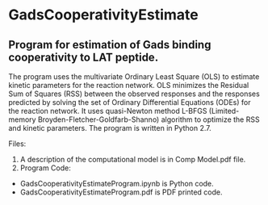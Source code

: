 # GadsCooperativityEstimate

## Program for estimation of Gads binding cooperativity to LAT peptide. 

The program uses the multivariate Ordinary Least Square (OLS) to estimate kinetic parameters for the reaction network. OLS minimizes the Residual Sum of Squares (RSS) between the observed responses and the responses predicted by solving the set of Ordinary Differential Equations (ODEs) for the reaction network. It uses quasi-Newton method L-BFGS (Limited-memory Broyden-Fletcher-Goldfarb-Shanno) algorithm to optimize the RSS and kinetic parameters. The program is written in Python 2.7. 

Files: 

1. A description of the computational model is in Comp Model.pdf file.
2.  Program Code: 
  - GadsCooperativityEstimateProgram.ipynb is Python code.
  - GadsCooperativityEstimateProgram.pdf is PDF printed code.
